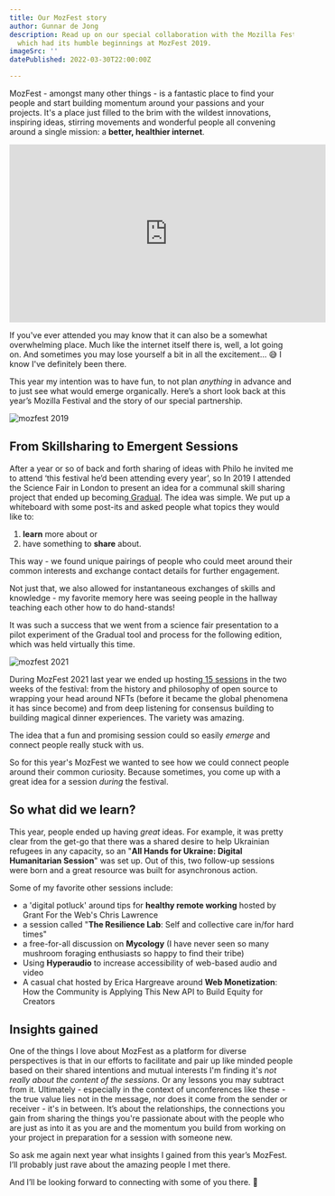 ```yaml
---
title: Our MozFest story
author: Gunnar de Jong
description: Read up on our special collaboration with the Mozilla Festival so far,
  which had its humble beginnings at MozFest 2019.
imageSrc: ''
datePublished: 2022-03-30T22:00:00Z

---
```

MozFest - amongst many other things - is a fantastic place to find your people and start building momentum around your passions and your projects. It's a place just filled to the brim with the wildest innovations, inspiring ideas, stirring movements and wonderful people all convening around a single mission: a **better, healthier internet**.

<iframe width="560" height="315" src="https://www.youtube-nocookie.com/embed/Ps4V3qLv6S4" title="YouTube video player" frameborder="0" allow="accelerometer; autoplay; clipboard-write; encrypted-media; gyroscope; picture-in-picture; web-share" allowfullscreen></iframe>

If you've ever attended you may know that it can also be a somewhat overwhelming place. Much like the internet itself there is, well, a lot going on. And sometimes you may lose yourself a bit in all the excitement... 😅 I know I've definitely been there.

This year my intention was to have fun, to not plan _anything_ in advance and to just see what would emerge organically. Here’s a short look back at this year’s Mozilla Festival and the story of our special partnership.

![](/uploads/40kf7lnfamctjkcvwoy4.webp "mozfest 2019")

## **From Skillsharing to Emergent Sessions**

After a year or so of back and forth sharing of ideas with Philo he invited me to attend ‘this festival he’d been attending every year’, so In 2019 I attended the Science Fair in London to present an idea for a communal skill sharing project that ended up becoming[ Gradual](https://www.gradu.al). The idea was simple. We put up a whiteboard with some post-its and asked people what topics they would like to:

1. **learn** more about or
2. have something to **share** about.

This way - we found unique pairings of people who could meet around their common interests and exchange contact details for further engagement.

Not just that, we also allowed for instantaneous exchanges of skills and knowledge - my favorite memory here was seeing people in the hallway teaching each other how to do hand-stands!

It was such a success that we went from a science fair presentation to a pilot experiment of the Gradual tool and process for the following edition, which was held virtually this time.

![](/uploads/t33yqrvhazuf0il6w11u.webp "mozfest 2021")

During MozFest 2021 last year we ended up hosting[ 15 sessions](https://mozfest.gradu.al/sessions/2021) in the two weeks of the festival: from the history and philosophy of open source to wrapping your head around NFTs (before it became the global phenomena it has since become) and from deep listening for consensus building to building magical dinner experiences. The variety was amazing.

The idea that a fun and promising session could so easily _emerge_ and connect people really stuck with us.

So for this year's MozFest we wanted to see how we could connect people around their common curiosity. Because sometimes, you come up with a great idea for a session _during_ the festival.

## **So what did we learn?**

This year, people ended up having _great_ ideas. For example, it was pretty clear from the get-go that there was a shared desire to help Ukrainian refugees in any capacity, so an "**All Hands for Ukraine: Digital Humanitarian Session**" was set up. Out of this, two follow-up sessions were born and a great resource was built for asynchronous action.

Some of my favorite other sessions include:

* a 'digital potluck' around tips for **healthy remote working** hosted by Grant For the Web's Chris Lawrence
* a session called "**The Resilience Lab**: Self and collective care in/for hard times"
* a free-for-all discussion on **Mycology** (I have never seen so many mushroom foraging enthusiasts so happy to find their tribe)
* Using **Hyperaudio** to increase accessibility of web-based audio and video
* A casual chat hosted by Erica Hargreave around **Web Monetization**: How the Community is Applying This New API to Build Equity for Creators

## **Insights gained**

One of the things I love about MozFest as a platform for diverse perspectives is that in our efforts to facilitate and pair up like minded people based on their shared intentions and mutual interests I'm finding it's _not really about the content of the sessions_. Or any lessons you may subtract from it. Ultimately - especially in the context of unconferences like these - the true value lies not in the message, nor does it come from the sender or receiver - it's in between. It’s about the relationships, the connections you gain from sharing the things you're passionate about with the people who are just as into it as you are and the momentum you build from working on your project in preparation for a session with someone new.

So ask me again next year what insights I gained from this year’s MozFest. I’ll probably just rave about the amazing people I met there.

And I’ll be looking forward to connecting with some of you there. 🌱